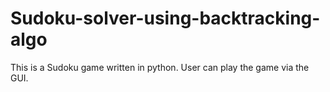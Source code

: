 # Sudoku-solver-using-backtracking-algo
This is a Sudoku game written in python. User can play the game via the GUI.
